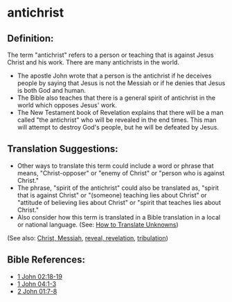 # antichrist #

## Definition: ##

The term "antichrist" refers to a person or teaching that is against Jesus Christ and his work. There are many antichrists in the world.

* The apostle John wrote that a person is the antichrist if he deceives people by saying that Jesus is not the Messiah or if he denies that Jesus is both God and human.
* The Bible also teaches that there is a general spirit of antichrist in the world which opposes Jesus' work.
* The New Testament book of Revelation explains that there will be a man called "the antichrist" who will be revealed in the end times. This man will attempt to destroy God's people, but he will be defeated by Jesus.

## Translation Suggestions: ##

* Other ways to translate this term could include a word or phrase that means, "Christ-opposer" or "enemy of Christ" or "person who is against Christ."
* The phrase, "spirit of the antichrist" could also be translated as, "spirit that is against Christ" or "(someone) teaching lies about Christ" or "attitude of believing lies about Christ" or "spirit that teaches lies about Christ."
* Also consider how this term is translated in a Bible translation in a local or national language. (See: [How to Translate Unknowns](https://git.door43.org/Door43/en-ta-translate-vol1/src/master/content/translate_unknown.md))

(See also: [Christ, Messiah](../kt/christ.md), [reveal, revelation](../kt/reveal.md), [tribulation](../other/tribulation.md))

## Bible References: ##

* [1 John 02:18-19](https://door43.org/en/bible/notes/1jn/02/18)
* [1 John 04:1-3](https://door43.org/en/bible/notes/1jn/04/01)
* [2 John 01:7-8](https://door43.org/en/bible/notes/2jn/01/07)

